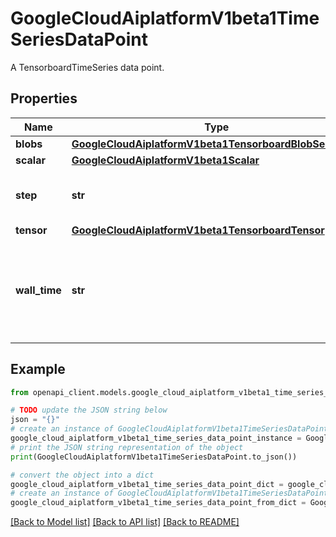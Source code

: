 # GoogleCloudAiplatformV1beta1TimeSeriesDataPoint

A TensorboardTimeSeries data point.

## Properties

Name | Type | Description | Notes
------------ | ------------- | ------------- | -------------
**blobs** | [**GoogleCloudAiplatformV1beta1TensorboardBlobSequence**](GoogleCloudAiplatformV1beta1TensorboardBlobSequence.md) |  | [optional] 
**scalar** | [**GoogleCloudAiplatformV1beta1Scalar**](GoogleCloudAiplatformV1beta1Scalar.md) |  | [optional] 
**step** | **str** | Step index of this data point within the run. | [optional] 
**tensor** | [**GoogleCloudAiplatformV1beta1TensorboardTensor**](GoogleCloudAiplatformV1beta1TensorboardTensor.md) |  | [optional] 
**wall_time** | **str** | Wall clock timestamp when this data point is generated by the end user. | [optional] 

## Example

```python
from openapi_client.models.google_cloud_aiplatform_v1beta1_time_series_data_point import GoogleCloudAiplatformV1beta1TimeSeriesDataPoint

# TODO update the JSON string below
json = "{}"
# create an instance of GoogleCloudAiplatformV1beta1TimeSeriesDataPoint from a JSON string
google_cloud_aiplatform_v1beta1_time_series_data_point_instance = GoogleCloudAiplatformV1beta1TimeSeriesDataPoint.from_json(json)
# print the JSON string representation of the object
print(GoogleCloudAiplatformV1beta1TimeSeriesDataPoint.to_json())

# convert the object into a dict
google_cloud_aiplatform_v1beta1_time_series_data_point_dict = google_cloud_aiplatform_v1beta1_time_series_data_point_instance.to_dict()
# create an instance of GoogleCloudAiplatformV1beta1TimeSeriesDataPoint from a dict
google_cloud_aiplatform_v1beta1_time_series_data_point_from_dict = GoogleCloudAiplatformV1beta1TimeSeriesDataPoint.from_dict(google_cloud_aiplatform_v1beta1_time_series_data_point_dict)
```
[[Back to Model list]](../README.md#documentation-for-models) [[Back to API list]](../README.md#documentation-for-api-endpoints) [[Back to README]](../README.md)


